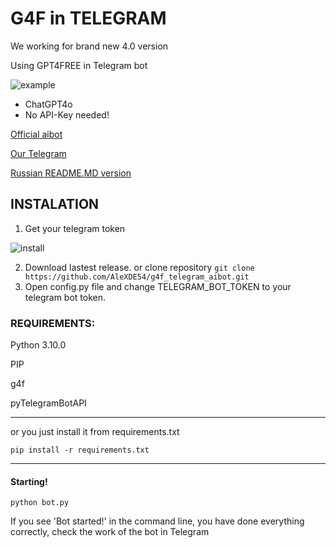 # G4F in TELEGRAM
We working for brand new 4.0 version

Using GPT4FREE in Telegram bot

![example](https://github.com/user-attachments/assets/e3560538-28df-4493-a985-5971ffb556ee)

* ChatGPT4o
* No API-Key needed!

<a href="https://t.me/moonlight_aibot">Official aibot</a>

<a href="https://t.me/mnlightAI">Our Telegram</a>

<a href="https://github.com/AleXDE54/g4f_telegram_aibot/blob/main/README_RU.MD">Russian README.MD version</a>

## INSTALATION
1. Get your telegram token

![install](https://raw.githubusercontent.com/AleXDE54/g4h_telegram_aibot/refs/heads/main/examples/instalation.gif)

2. Download lastest release. or clone repository
`
git clone https://github.com/AleXDE54/g4f_telegram_aibot.git
`
4. Open config.py file and change TELEGRAM_BOT_TOKEN to your telegram bot token.

### REQUIREMENTS:

Python 3.10.0

PIP

g4f

pyTelegramBotAPI

---------

or you just install it from requirements.txt

`
pip install -r requirements.txt
`

---------
#### Starting!

`
python bot.py
`

If you see 'Bot started!' in the command line, you have done everything correctly, check the work of the bot in Telegram

